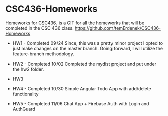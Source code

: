 # CSC436-Homeworks
Homeworks for CSC436, is a GIT for all the homeworks that will be completed in the CSC 436 class.
https://github.com/temErdenek/CSC436-Homeworks

- HW1 - Completed 09/24
Since, this was a pretty minor project I opted to just make changes on the master branch. Going forward, I will utilize the feature-branch methodology.

- HW2 - Completed 10/02
Completed the mydist project and put under the hw2 folder. 

- HW3

- HW4 - Completed 10/30
Simple Angular Todo App with add/delete functionality

- HW5 - Completed 11/06
Chat App + Firebase Auth with Login and AuthGuard